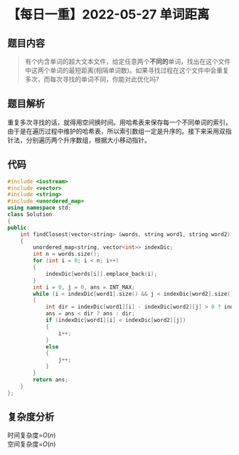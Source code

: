 # 【每日一重】2022-05-27 单词距离

## 题目内容

> 有个内含单词的超大文本文件，给定任意两个**不同的**单词，找出在这个文件中这两个单词的最短距离(相隔单词数)。如果寻找过程在这个文件中会重复多次，而每次寻找的单词不同，你能对此优化吗?

## 题目解析

重复多次寻找的话，就得用空间换时间。用哈希表来保存每一个不同单词的索引，由于是在遍历过程中维护的哈希表，所以索引数组一定是升序的。接下来采用双指针法，分别遍历两个升序数组，根据大小移动指针。

## 代码

```cpp
#include <iostream>
#include <vector>
#include <string>
#include <unordered_map>
using namespace std;
class Solution
{
public:
    int findClosest(vector<string> &words, string word1, string word2)
    {
        unordered_map<string, vector<int>> indexDic;
        int n = words.size();
        for (int i = 0; i < n; i++)
        {
            indexDic[words[i]].emplace_back(i);
        }
        int i = 0, j = 0, ans = INT_MAX;
        while (i < indexDic[word1].size() && j < indexDic[word2].size())
        {
            int dir = indexDic[word1][i] - indexDic[word2][j] > 0 ? indexDic[word1][i] - indexDic[word2][j] : indexDic[word2][j] - indexDic[word1][i];
            ans = ans < dir ? ans : dir;
            if (indexDic[word1][i] < indexDic[word2][j])
            {
                i++;
            }
            else
            {
                j++;
            }
        }
        return ans;
    }
};
```

## 复杂度分析

时间复杂度=$O(n)$  
空间复杂度=$O(n)$
